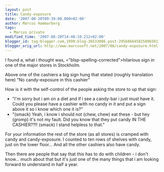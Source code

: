 ```yaml
---
layout: post
title: Candy-exposure
date: '2007-08-20T09:39:00.000+02:00'
author: Marcus Hammarberg
tags:
  - Marcus private
modified_time: '2007-08-20T14:48:10.212+02:00'
blogger_id: tag:blogger.com,1999:blog-36533086.post-2956868458258965011
blogger_orig_url: http://www.marcusoft.net/2007/08/candy-exposure.html
---
```


I found a, what i thought was, <span>="blsp-spelling-corrected">hilarious</span> sign in one of the
major stores in Stockholm.

Above one of the cashiers a big sign hung that stated (roughly
translation here) "No candy-exposure in this cashier"

How is it with the self-control of the people asking the store to up
that sign:

- "I'm sorry but i am on a diet and if i see a candy-bar i just must
    have it. Could you please have a cashier with no candy in it and put
    a sign above it so i know which one it is?"
- "(smack) Yeah, i know i should not (chew, chew) eat these - but hey
    (<span>gromp</span>) it's not my fault. Did you
    know that they put candy IN THE CASHIER??!! (smack) I stand helpless
    to that."

For your information the rest of the store (as all stores) is cramped
with candy and candy-exposure. I counted to ten rows of shelves with
candy, just on the lower floor... And all the other cashiers also have
candy.

Then there are people that say that this has to do with children - i
don't know... much about that but it's just one of the many things that
i am looking forward to understand in half a year.
